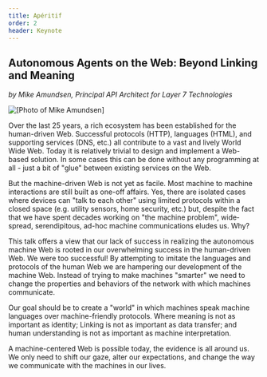 ```yaml
---
title: Apéritif
order: 2
header: Keynote
---
```


## Autonomous Agents on the Web: Beyond Linking and Meaning
*by Mike Amundsen, Principal API Architect for Layer 7 Technologies*

<img src="http://amundsen.com/images/mca-photos/Mike.jpg" class="photo" alt="[Photo of Mike Amundsen]" />

Over the last 25 years, a rich ecosystem has been established for the human-driven Web. Successful protocols (HTTP), languages (HTML), and supporting services (DNS, etc.) all contribute to a vast and lively World Wide Web. Today it is relatively trivial to design and implement a Web-based solution. In some cases this can be done without any programming at all - just a bit of "glue" between existing services on the Web.

But the machine-driven Web is not yet as facile. Most machine to machine interactions are still built as one-off affairs. Yes, there are isolated cases where devices can "talk to each other" using limited protocols within a closed space (e.g. utility sensors, home security, etc.) but, despite the fact that we have spent decades working on "the machine problem", wide&shy;spread, serendipitous, ad-hoc machine communications eludes us. Why?

This talk offers a view that our lack of success in realizing the autonomous machine Web is rooted in our overwhelming success in the human-driven Web. We were too successful! By attempting to imitate the languages and protocols of the human Web we are hampering our development of the machine Web. Instead of trying to make machines "smarter" we need to change the properties and behaviors of the network with which machines communicate. 

Our goal should be to create a "world" in which machines speak machine languages over machine-friendly protocols. Where meaning is not as important as identity; Linking is not as important as data transfer; and human understanding is not as important as machine interpretation.

A machine-centered Web is possible today, the evidence is all around us. We only need to shift our gaze, alter our expectations, and change the way we communicate with the machines in our lives.
